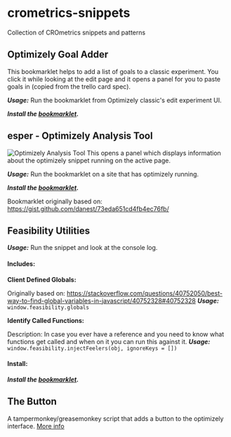 # crometrics-snippets
Collection of CROmetrics snippets and patterns

## Optimizely Goal Adder
This bookmarklet helps to add a list of goals to a classic experiment. You click it while looking at the edit page and it opens a panel for you to paste goals in (copied from the trello card spec).

***Usage:*** Run the bookmarklet from Optimizely classic's edit experiment UI.

***Install the <a href="javascript:fetch('https://crometrics.github.io/crometrics-snippets/goal-adder/goals.min.js').then(r=>r.text()).then(t=>new Function(t)())">bookmarklet</a>.***

## esper - Optimizely Analysis Tool
![Optimizely Analysis Tool](http://i.imgur.com/c1dmh17.png)
This opens a panel which displays information about the optimizely snippet running on the active page.

***Usage:*** Run the bookmarklet on a site that has optimizely running.

***Install the <a href="javascript:fetch('https://crometrics.github.io/crometrics-snippets/esper/esper.min.js').then(r=>r.text()).then(t=>new Function(t)())">bookmarklet</a>.***

Bookmarklet originally based on: https://gist.github.com/danest/73eda651cd4fb4ec76fb/

## Feasibility Utilities
***Usage:*** Run the snippet and look at the console log.

#### Includes:

**Client Defined Globals:**

Originally based on: https://stackoverflow.com/questions/40752050/best-way-to-find-global-variables-in-javascript/40752328#40752328
***Usage:*** `window.feasibility.globals`

**Identify Called Functions:**

Description: In case you ever have a reference and you need to know what functions get called and when on it you can run this against it.
***Usage:*** `window.feasibility.injectFeelers(obj, ignoreKeys = [])`

#### Install:
***Install the <a href="javascript:fetch('https://crometrics.github.io/crometrics-snippets/feasibility/utilities.min.js').then(r=>r.text()).then(t=>new Function(t)())">bookmarklet</a>.***

## The Button
A tampermonkey/greasemonkey script that adds a button to the optimizely interface. [More info](/the-button)